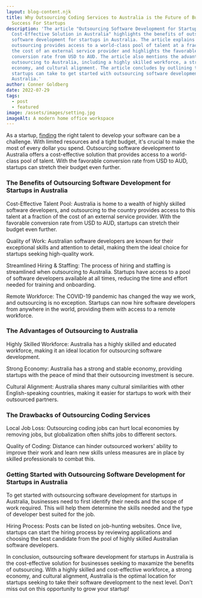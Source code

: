 ```yaml
---
layout: blog-content.njk
title: Why Outsourcing Coding Services to Australia is the Future of Business
  Success For Startups
description: 'The article "Outsourcing Software Development for Startups: The
  Cost-Effective Solution in Australia" highlights the benefits of outsourcing
  software development for startups in Australia. The article explains that
  outsourcing provides access to a world-class pool of talent at a fraction of
  the cost of an external service provider and highlights the favorable
  conversion rate from USD to AUD. The article also mentions the advantages of
  outsourcing to Australia, including a highly skilled workforce, a strong
  economy, and cultural alignment. The article concludes by outlining the steps
  startups can take to get started with outsourcing software development in
  Australia.'
author: Conner Goldberg
date: 2022-07-29
tags:
  - post
  - featured
image: /assets/images/setting.jpg
imageAlt: A modern home office workspace
---
```

As a startup, [finding](http://localhost:3000/blog.html) the right talent to develop your software can be a challenge. With limited resources and a tight budget, it's crucial to make the most of every dollar you spend. Outsourcing software development to Australia offers a cost-effective solution that provides access to a world-class pool of talent. With the favorable conversion rate from USD to AUD, startups can stretch their budget even further.

### **The Benefits of Outsourcing Software Development for Startups in Australia**

Cost-Effective Talent Pool: Australia is home to a wealth of highly skilled software developers, and outsourcing to the country provides access to this talent at a fraction of the cost of an external service provider. With the favorable conversion rate from USD to AUD, startups can stretch their budget even further.

Quality of Work: Australian software developers are known for their exceptional skills and attention to detail, making them the ideal choice for startups seeking high-quality work.

Streamlined Hiring & Staffing: The process of hiring and staffing is streamlined when outsourcing to Australia. Startups have access to a pool of software developers available at all times, reducing the time and effort needed for training and onboarding.

Remote Workforce: The COVID-19 pandemic has changed the way we work, and outsourcing is no exception. Startups can now hire software developers from anywhere in the world, providing them with access to a remote workforce.

### The Advantages of Outsourcing to Australia

Highly Skilled Workforce: Australia has a highly skilled and educated workforce, making it an ideal location for outsourcing software development.

Strong Economy: Australia has a strong and stable economy, providing startups with the peace of mind that their outsourcing investment is secure.

Cultural Alignment: Australia shares many cultural similarities with other English-speaking countries, making it easier for startups to work with their outsourced partners.

### The Drawbacks of Outsourcing Coding Services

Local Job Loss: Outsourcing coding jobs can hurt local economies by removing jobs, but globalization often shifts jobs to different sectors.

Quality of Coding: Distance can hinder outsourced workers' ability to improve their work and learn new skills unless measures are in place by skilled professionals to combat this.

### Getting Started with Outsourcing Software Development for Startups in Australia

To get started with outsourcing software development for startups in Australia, businesses need to first identify their needs and the scope of work required. This will help them determine the skills needed and the type of developer best suited for the job.

Hiring Process: Posts can be listed on job-hunting websites. Once live, startups can start the hiring process by reviewing applications and choosing the best candidate from the pool of highly skilled Australian software developers. 

In conclusion, outsourcing software development for startups in Australia is the cost-effective solution for businesses seeking to maxamize the benefits of outsourcing. With a highly skilled and cost-effective workforce, a strong economy, and cultural alignment, Australia is the optimal location for startups seeking to take their software development to the next level. Don't miss out on this opportunity to grow your startup!